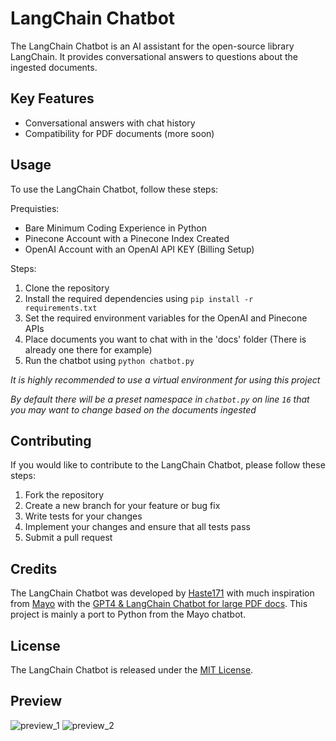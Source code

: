 # LangChain Chatbot

The LangChain Chatbot is an AI assistant for the open-source library LangChain. It provides conversational answers to questions about the ingested documents.

## Key Features

- Conversational answers with chat history
- Compatibility for PDF documents (more soon)

## Usage

To use the LangChain Chatbot, follow these steps:

Prequisties:
- Bare Minimum Coding Experience in Python
- Pinecone Account with a Pinecone Index Created
- OpenAI Account with an OpenAI API KEY (Billing Setup)

Steps:
1. Clone the repository
2. Install the required dependencies using `pip install -r requirements.txt`
3. Set the required environment variables for the OpenAI and Pinecone APIs
4. Place documents you want to chat with in the 'docs' folder (There is already one there for example)
5. Run the chatbot using `python chatbot.py`

*It is highly recommended to use a virtual environment for using this project*

*By default there will be a preset namespace in `chatbot.py` on line `16` that you may want to change based on the documents ingested*

## Contributing

If you would like to contribute to the LangChain Chatbot, please follow these steps:

1. Fork the repository
2. Create a new branch for your feature or bug fix
3. Write tests for your changes
4. Implement your changes and ensure that all tests pass
5. Submit a pull request

## Credits

The LangChain Chatbot was developed by [Haste171](https://github.com/Haste171) with much inspiration from [Mayo](https://twitter.com/mayowaoshin) with the [GPT4 & LangChain Chatbot for large PDF docs](https://github.com/mayooear/gpt4-pdf-chatbot-langchain). This project is mainly a port to Python from the Mayo chatbot.

## License

The LangChain Chatbot is released under the [MIT License](https://opensource.org/licenses/MIT).

## Preview
![preview_1](https://user-images.githubusercontent.com/34923485/235280558-9e7ebe85-6cf3-45fb-b063-dd3b3705c5de.png)
![preview_2](https://user-images.githubusercontent.com/34923485/235280562-ab4685dc-fe5a-46b5-925d-4fe2670f2618.png)

